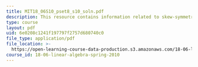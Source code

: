 ```yaml
---
title: MIT18_06S10_pset8_s10_soln.pdf
description: This resource contains information related to skew-symmetric.
type: course
layout: pdf
uid: 6e0208c1241f197797f2757d680740c0
file_type: application/pdf
file_location: >-
  https://open-learning-course-data-production.s3.amazonaws.com/18-06-linear-algebra-spring-2010/6e0208c1241f197797f2757d680740c0_MIT18_06S10_pset8_s10_soln.pdf
course_id: 18-06-linear-algebra-spring-2010
---
```

